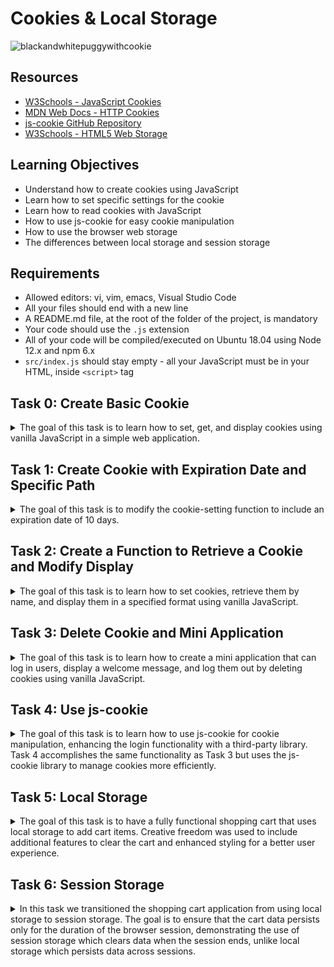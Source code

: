 # Cookies & Local Storage

![blackandwhitepuggywithcookie](https://github.com/user-attachments/assets/2c25b83b-4b19-45d3-b4a9-d68fade79673)


## Resources
- [W3Schools - JavaScript Cookies](https://www.w3schools.com/js/js_cookies.asp)
- [MDN Web Docs - HTTP Cookies](https://developer.mozilla.org/en-US/docs/Web/HTTP/Cookies)
- [js-cookie GitHub Repository](https://github.com/js-cookie/js-cookie)
- [W3Schools - HTML5 Web Storage](https://www.w3schools.com/html/html5_webstorage.asp)

## Learning Objectives
- Understand how to create cookies using JavaScript
- Learn how to set specific settings for the cookie
- Learn how to read cookies with JavaScript
- How to use js-cookie for easy cookie manipulation
- How to use the browser web storage
- The differences between local storage and session storage

## Requirements
- Allowed editors: vi, vim, emacs, Visual Studio Code
- All your files should end with a new line
- A README.md file, at the root of the folder of the project, is mandatory
- Your code should use the `.js` extension
- All of your code will be compiled/executed on Ubuntu 18.04 using Node 12.x and npm 6.x
- `src/index.js` should stay empty - all your JavaScript must be in your HTML, inside `<script>` tag

## Task 0: Create Basic Cookie
<details>
<summary>
The goal of this task is to learn how to set, get, and display cookies using vanilla JavaScript in a simple web application.</summary>

### Task Details
 
   - **Install your development environment:**
     - Install `webpack-dev-server` by running `npm install webpack-dev-server --save-dev` (if you have some errors of missing dependencies, install these packages: `npm i -D webpack` and `npm i -D webpack-cli`)
     - Create an empty file `src/index.js`
     - Run your server with `node_modules/.bin/webpack-dev-server`
   - **In a file `0-index.html`, create a basic HTML template:**
     - Add two text inputs, with the id `firstname` and `email`
     - Add one button with the text “Log me in” that will call the function `setCookies`
     - Add one button with the text “Show the cookies” that will call the function `showCookies`
   - **Create a function `setCookies`:**
     - It should set the cookie `firstname` with the value in the firstname input
     - It should set the cookie `email` with the value in the email input
   - **Create a function `showCookies`:**
     - It should create a DOM element `p`
     - It should set the inner HTML with `Cookies:` and the value of the cookie
     - It should append the paragraph at the bottom of the page

### Installation

1. **Set up your development environment**:
    - Ensure you have Node.js installed. 
    - Install `webpack-dev-server` by running:
      ```bash
      npm install webpack-dev-server --save-dev
      ```
    - If you encounter any errors of missing dependencies, run:
      ```bash
      npm i -D webpack
      npm i -D webpack-cli
      ```
    - Create an empty file `src/index.js`:
     
    - Create a `webpack.config.js` file in the root directory with the following content:
      ```javascript
      const path = require('path');

      module.exports = {
        entry: './src/index.js',
        output: {
          filename: 'main.js',
          path: path.resolve(__dirname, 'dist'),
        },
        mode: 'development',
        devServer: {
          static: {
            directory: __dirname,  // Serve from the root directory
          },
          port: 8080,
        },
      };
      ```

2. **Run your server**:
    - Start the webpack-dev-server:
      ```bash
      npm start
      ```

### Implementation

### `0-index.html`:
   In the root directory:

   ```html
   <!DOCTYPE html>
   <html lang="en">
   <head>
       <meta charset="UTF-8">
       <meta name="viewport" content="width=device-width, initial-scale=1.0">
       <title>0-index.html</title>
       <style>
           body {
               margin: 20px;
               font-family: "Times New Roman", Times, serif;
               font-weight: bold;
           }
           h1, h2 {
               margin-bottom: 10px;
           }
           input {
               margin-right: 10px;
               padding: 5px;
               border: 1px solid gray;
           }
           button {
               padding: 5px 10px;
               background-color: white;
               border: 1px solid gray;
               border-radius: 5px;
               color: black;
               cursor: pointer;
               font-weight: bold;
               box-shadow: 2px 2px 5px rgba(0, 0, 0, 0.1);
           }
           button:hover {
               background-color: #f0f0f0;
           }
       </style>
   </head>
   <body>
       <h1>Login to the website</h1>
       <input type="text" id="firstname" placeholder="Firstname">
       <input type="email" id="email" placeholder="Email">
       <button onclick="setCookies()">Log me in</button>
       
       <h2>Cookies</h2>
       <button onclick="showCookies()">Show the cookies</button>

       <script>
           function setCookies() {
               const firstname = document.getElementById('firstname').value;
               const email = document.getElementById('email').value;
               document.cookie = `firstname=${firstname};path=/`;
               document.cookie = `email=${email};path=/`;
           }

           function showCookies() {
               const cookies = document.cookie.split('; ').reduce((acc, cookie) => {
                   const [name, value] = cookie.split('=');
                   acc[name] = value;
                   return acc;
               }, {});

               const p = document.createElement('p');
               p.innerHTML = `Cookies: ${JSON.stringify(cookies)}`;
               document.body.appendChild(p);
           }
       </script>
   </body>
   </html>
   ```

### Explanation

#### Installation Explanation

1. **Node.js and npm**: These are essential tools for JavaScript development, providing a runtime environment and package management.
2. **webpack-dev-server**: This is a development server that provides live reloading for your web application, making development faster and easier.
3. **`src/index.js`**: This is the entry point for webpack, but it remains empty for this project as all JavaScript is included directly in the HTML file.
4. **`webpack.config.js`**: This configuration file tells webpack how to bundle your application and where to serve the content from. The `devServer` section specifies that content should be served from the root directory and sets the port to 8080.

#### HTML and JavaScript Explanation

- **HTML Structure**: The HTML file creates a simple form with input fields for `firstname` and `email`, and buttons to set and display cookies.
- **CSS Styling**: Basic styling is applied to ensure the page looks like the provided example
- **JavaScript Functions**:
  - `setCookies()`: This function reads the values from the input fields and sets them as cookies.
  - `showCookies()`: This function reads the cookies, formats them as a JSON string, and displays them in a new paragraph element.

### Usage

1. **Start the development server**:
   ```bash
   npm start
   ```

2. **Open the browser**:
   Navigate to `http://localhost:8080/0-index.html`.

3. **Test the functionality**:
   - Enter values into the `Firstname` and `Email` input fields.
   - Click the “Log me in” button to set the cookies.
   - Click the “Show the cookies” button to display the cookies on the page.

![Screenshot 2024-07-12 171613](https://github.com/user-attachments/assets/0be00050-dbf2-492b-b435-b281db091f57)


</details>

## Task 1: Create Cookie with Expiration Date and Specific Path

<details>
<summary>The goal of this task is to modify the cookie-setting function to include an expiration date of 10 days.</summary>

### Task Details
   - **Reuse the code from the previous task**
   - **Modify the way you are setting cookies to expire in 10 days**
   - **Requirements**:
     - Access your code with `http://localhost:8080/1-index.html`
     - Use vanilla JavaScript to complete the task

### Implementation

 ### `1-index.html`:

   In the root directory:
```
   <!DOCTYPE html>
   <html lang="en">
   <head>
       <meta charset="UTF-8">
       <meta name="viewport" content="width=device-width, initial-scale=1.0">
       <title>1-index.html</title>
       <style>
           body {
               margin: 20px;
               font-family: "Times New Roman", Times, serif;
               font-weight: bold;
           }
           h1, h2 {
               margin-bottom: 10px;
           }
           input {
               margin-right: 10px;
               padding: 5px;
               border: 1px solid gray;
           }
           button {
               padding: 5px 10px;
               background-color: white;
               border: 1px solid gray;
               border-radius: 5px;
               color: black;
               cursor: pointer;
               font-weight: bold;
               box-shadow: 2px 2px 5px rgba(0, 0, 0, 0.1);
           }
           button:hover {
               background-color: #f0f0f0;
           }
       </style>
   </head>
   <body>
       <h1>Login to the website</h1>
       <input type="text" id="firstname" placeholder="Firstname">
       <input type="email" id="email" placeholder="Email">
       <button onclick="setCookies()">Log me in</button>
       
       <h2>Cookies</h2>
       <button onclick="showCookies()">Show the cookies</button>

       <script>
           function setCookies() {
               const firstname = document.getElementById('firstname').value;
               const email = document.getElementById('email').value;
               
               const expirationDate = new Date();
               expirationDate.setTime(expirationDate.getTime() + (10 * 24 * 60 * 60 * 1000)); // 10 days in milliseconds
               const expires = "expires=" + expirationDate.toUTCString();
               
               document.cookie = `firstname=${firstname};${expires};path=/`;
               document.cookie = `email=${email};${expires};path=/`;
           }
           function showCookies() {
               const cookies = document.cookie.split('; ').reduce((acc, cookie) => {
                   const [name, value] = cookie.split('=');
                   acc[name] = value;
                   return acc;
               }, {});

               const p = document.createElement('p');
               p.innerHTML = `Cookies: ${JSON.stringify(cookies)}`;
               document.body.appendChild(p);
           }
       </script>
   </body>
   </html>
```

### Explanation

- **Expiration Date**: We added code to set the cookies to expire in 10 days.
  - `const expirationDate = new Date();`: Creates a new Date object representing the current date and time.
  - `expirationDate.setTime(expirationDate.getTime() + (10 * 24 * 60 * 60 * 1000));`: Adds 10 days (in milliseconds) to the current time.
  - `const expires = "expires=" + expirationDate.toUTCString();`: Converts the date to a UTC string suitable for setting in a cookie.

### Viewing and Testing Cookies

To verify the expiration date of the cookies, you can check the cookies using your browser's developer tools.

1. **Open your browser's developer tools**:
   - Right-click on the page and select "Inspect" or press `F12`.
   - Navigate to the "Application" tab.
   - Under "Storage", click on "Cookies".
   - Select the URL of your current site.

You should see a list of cookies set by your site, including their names, values, and expiration dates.

### Usage

1. **Start the development server:**
   ```bash
   npm start
   ```
2. **Open your browser** to `http://localhost:8080/1-index.html` and test the functionality:
   - Enter values into the `Firstname` and `Email` input fields.
   - Click the “Log me in” button to set the cookies.
   - Click the “Show the cookies” button to display the cookies on the page.
   - Check the expiration date of the cookies in the browser's developer tools.

![Screenshot 2024-07-12 180149](https://github.com/user-attachments/assets/71ea9638-cb79-4ec9-985c-99396efd37c5)

The screenshot from `http://localhost:8080/1-index.html` shows that the expiration date for the cookies is `2024-07-22T22:57:11.000Z`, which is 10 days from the date when the cookies were generated.

</details>


## Task 2: Create a Function to Retrieve a Cookie and Modify Display

<details>
<summary>The goal of this task is to learn how to set cookies, retrieve them by name, and display them in a specified format using vanilla JavaScript.</summary>

### Task Details
Create a function to retrieve a cookie and modify display
   - **Reuse the code from the previous task**
   - **Create a function `getCookie`:**
     - It accepts `name` as an argument
     - It should return the value of the cookie with the name passed in the argument
     - If the cookie does not exist, it should return an empty string
   - **Modify the function `showCookies`:**
     - It should display the paragraph `Email: EMAIL - Firstname: FIRSTNAME`
   - **Requirements**:
     - Access your code with `http://localhost:8080/2-index.html`
     - Use vanilla JavaScript to complete the task

### Implementation

 ### `2-index.html`:

   ```html
   <!DOCTYPE html>
   <html lang="en">
   <head>
       <meta charset="UTF-8">
       <meta name="viewport" content="width=device-width, initial-scale=1.0">
       <title>2-index.html</title>
       <style>
           body {
               margin: 20px;
               font-family: "Times New Roman", Times, serif;
               font-weight: bold;
           }
           h1, h2 {
               margin-bottom: 10px;
           }
           input {
               margin-right: 10px;
               padding: 5px;
               border: 1px solid gray;
           }
           button {
               padding: 5px 10px;
               background-color: white;
               border: 1px solid gray;
               border-radius: 5px;
               color: black;
               cursor: pointer;
               font-weight: bold;
               box-shadow: 2px 2px 5px rgba(0, 0, 0, 0.1);
           }
           button:hover {
               background-color: #f0f0f0;
           }
       </style>
   </head>
   <body>
       <h1>Login to the website</h1>
       <input type="text" id="firstname" placeholder="Firstname">
       <input type="email" id="email" placeholder="Email">
       <button onclick="setCookies()">Log me in</button>
       
       <h2>Cookies</h2>
       <button onclick="showCookies()">Show the cookies</button>

       <script>
           function setCookies() {
               const firstname = document.getElementById('firstname').value;
               const email = document.getElementById('email').value;
               
               const expirationDate = new Date();
               expirationDate.setTime(expirationDate.getTime() + (10 * 24 * 60 * 60 * 1000)); // 10 days in milliseconds
               const expires = "expires=" + expirationDate.toUTCString();
               
               document.cookie = `firstname=${firstname};${expires};path=/`;
               document.cookie = `email=${email};${expires};path=/`;
           }

           function getCookie(name) {
               const cookies = document.cookie.split('; ');
               for (let cookie of cookies) {
                   const [cookieName, cookieValue] = cookie.split('=');
                   if (cookieName === name) {
                       return cookieValue;
                   }
               }
               return '';
           }

           function showCookies() {
               const firstname = getCookie('firstname');
               const email = getCookie('email');

               const p = document.createElement('p');
               p.innerHTML = `Email: ${email} - Firstname: ${firstname}`;
               document.body.appendChild(p);
           }
       </script>
   </body>
   </html>
   ```

### Explanation

- **`getCookie(name)`**: This function accepts a cookie name as an argument and returns the value of the cookie with the specified name. If the cookie does not exist, it returns an empty string.
  - `const cookies = document.cookie.split('; ');`: Splits the document cookies into an array.
  - `for (let cookie of cookies)`: Loops through each cookie.
  - `const [cookieName, cookieValue] = cookie.split('=');`: Splits each cookie into its name and value.
  - `if (cookieName === name) { return cookieValue; }`: Checks if the cookie name matches the provided name and returns the value.
  - `return '';`: Returns an empty string if the cookie does not exist.
  
- **Modified `showCookies()`**:
  - Retrieves the `firstname` and `email` cookies using the `getCookie` function.
  - Displays the cookies in the format `Email: EMAIL - Firstname: FIRSTNAME`.

### Usage

1. **Start the development server:**
   ```bash
   npm start
   ```
2. **Open your browser** to `http://localhost:8080/2-index.html` and test the functionality:
   - Enter values into the `Firstname` and `Email` input fields.
   - Click the “Log me in” button to set the cookies.
   - Click the “Show the cookies” button to display the cookies on the page in the specified format.

- When no input is provided, clicking the 'Show the cookies' button results in `Email: - Firstname:`, which indicates that the `getCookie` function correctly returns an empty string when the cookie does not exist.
![Screenshot 2024-07-13 125447](https://github.com/user-attachments/assets/89489759-5a2a-4d7f-a475-414707db2ecd)

- When input is provided and the 'Log me in' button is pressed, followed by clicking the 'Show the cookies' button, the output displays `Email: puggilicious@pugs.com - Firstname: puggilicious`, confirming that the cookies are correctly set and retrieved.

![Screenshot 2024-07-13 123816](https://github.com/user-attachments/assets/70a5d166-d768-45f3-835f-d2a49426c8f4)




</details>

## Task 3: Delete Cookie and Mini Application

<details>
<summary>
The goal of this task is to learn how to create a mini application that can log in users, display a welcome message, and log them out by deleting cookies using vanilla JavaScript.</summary>

### Task Details
In a `3-index.html`:
   - **Reuse your code from the previous task**
   - Add a `div` in HTML that will contain the login form:
     - You can reuse the one you previously wrote
     - It has one `h2`
     - It has two text inputs
     - It has one button
   - Write a function named `showForm`:
     - It should remove the Welcome message if it exists
     - It should show the form
   - Write a function named `hideForm`:
     - It should hide the form
   - Write a function named `deleteCookiesAndShowForm`:
     - It should remove the two cookies
     - It should show the form by calling the `showForm` function
   - Write a function named `showWelcomeMessageOrForm`:
     - If the user is not logged in, the function `showForm` is called
     - If the user is logged in, replace the body of the page with an `h1`
     - It should display `Welcome FIRSTNAME (logout)`
     - `(logout)` should be a link
     - The link font should be displayed in normal weight, italic, and 10px to the right of the message
     - On click, call the function `deleteCookiesAndShowForm`, hide the welcome message, and show the form
   - **Requirements**:
     - Access your code with `http://localhost:8080/3-index.html`
     - Use vanilla JavaScript to complete the task
     - Build the Welcome message with JavaScript without using HTML
     - The login form should look like the provided image
     - When a user is logged in, the page should look like the provided image

### Implementation

### `3-index.html`:

```html
<!DOCTYPE html>
<html lang="en">
<head>
    <meta charset="UTF-8">
    <meta name="viewport" content="width=device-width, initial-scale=1.0">
    <title>3-index.html</title>
    <style>
        body {
            margin: 20px;
            font-family: "Times New Roman", Times, serif;
            font-weight: bold;
        }
        h1, h2 {
            margin-bottom: 10px;
        }
        input {
            margin-right: 10px;
            padding: 5px;
            border: 1px solid gray;
        }
        button {
            padding: 5px 10px;
            background-color: white;
            border: 1px solid gray;
            border-radius: 5px;
            color: black;
            cursor: pointer;
            font-weight: bold;
            box-shadow: 2px 2px 5px rgba(0, 0, 0, 0.1);
        }
        button:hover {
            background-color: #f0f0f0;
        }
        .logout {
            font-weight: normal;
            font-style: italic;
            margin-left: 10px;
            cursor: pointer;
        }
    </style>
</head>
<body onload="showWelcomeMessageOrForm()">
    <div id="login-form">
        <h2>Login to the website</h2>
        <input type="text" id="firstname" placeholder="Firstname">
        <input type="email" id="email" placeholder="Email">
        <button onclick="setCookies()">Log me in</button>
    </div>

    <script>
        function setCookies() {
            const firstname = document.getElementById('firstname').value;
            const email = document.getElementById('email').value;
            
            const expirationDate = new Date();
            expirationDate.setTime(expirationDate.getTime() + (10 * 24 * 60 * 60 * 1000)); // 10 days in milliseconds
            const expires = "expires=" + expirationDate.toUTCString();
            
            document.cookie = `firstname=${firstname};${expires};path=/`;
            document.cookie = `email=${email};${expires};path=/`;
            showWelcomeMessageOrForm();
        }

        function getCookie(name) {
            const cookies = document.cookie.split('; ');
            for (let cookie of cookies) {
                const [cookieName, cookieValue] = cookie.split('=');
                if (cookieName === name) {
                    return cookieValue;
                }
            }
            return '';
        }

        function showForm() {
            const welcomeMessage = document.getElementById('welcome-message');
            if (welcomeMessage) {
                welcomeMessage.remove();
            }
            document.getElementById('login-form').style.display = 'block';
        }

        function hideForm() {
            document.getElementById('login-form').style.display = 'none';
        }

        function deleteCookiesAndShowForm() {
            document.cookie = "firstname=; expires=Thu, 01 Jan 1970 00:00:00 UTC; path=/;";
            document.cookie = "email=; expires=Thu, 01 Jan 1970 00:00:00 UTC; path=/;";
            document.getElementById('firstname').value = '';
            document.getElementById('email').value = '';
            showForm();
        }

        function showWelcomeMessageOrForm() {
            const firstname = getCookie('firstname');
            const email = getCookie('email');

            if (!firstname || !email) {
                showForm();
            } else {
                hideForm();
                const welcomeMessage = document.createElement('h1');
                welcomeMessage.id = 'welcome-message';
                welcomeMessage.innerHTML = `Welcome: ${firstname} <span class="logout" onclick="deleteCookiesAndShowForm()">(logout)</span>`;
                document.body.appendChild(welcomeMessage);
            }
        }
    </script>
</body>
</html>
```

### Explanation

- **setCookies()**: This function sets the cookies for `firstname` and `email` with an expiration date of 10 days from the current date.
  - `const expirationDate = new Date();`: Creates a new Date object representing the current date and time.
  - `expirationDate.setTime(expirationDate.getTime() + (10 * 24 * 60 * 60 * 1000));`: Adds 10 days (in milliseconds) to the current time.
  - `const expires = "expires=" + expirationDate.toUTCString();`: Converts the date to a UTC string suitable for setting in a cookie.
  - ```javascript
    document.cookie = `firstname=${firstname};${expires};path=/`;
    ```
    Sets the `firstname` cookie with the expiration date.
  - ```javascript
    document.cookie = `email=${email};${expires};path=/`;
    ```
    Sets the `email` cookie with the expiration date.
  - `showWelcomeMessageOrForm();`: Calls the `showWelcomeMessageOrForm` function to update the UI.



- **getCookie(name)**: This function retrieves the value of the specified cookie. If the cookie does not exist, it returns an empty string.
  - `const cookies = document.cookie.split('; ');`: Splits the document cookies into an array.
  - `for (let cookie of cookies)`: Loops through each cookie.
  - `const [cookieName, cookieValue] = cookie.split('=');`: Splits each cookie into its name and value.
  - `if (cookieName === name) { return cookieValue; }`: Checks if the cookie name matches the provided name and returns the value.
  - `return '';`: Returns an empty string if the cookie does not exist.

- **showForm()**: This function shows the login form and removes the welcome message if it exists.
  - `const welcomeMessage = document.getElementById('welcome-message');`: Gets the welcome message element.
  - `if (welcomeMessage) { welcomeMessage.remove(); }`: Removes the welcome message if it exists.
  - `document.getElementById('login-form').style.display = 'block';`: Shows the login form.

- **hideForm()**: This function hides the login form.
  - `document.getElementById('login-form').style.display = 'none';`: Hides the login form.

- **deleteCookiesAndShowForm()**: This function deletes the `firstname` and `email` cookies, clears the input fields, and shows the login form.
  - `document.cookie = "firstname=; expires=Thu, 01 Jan 1970 00:00:00 UTC; path=/;";`: Deletes the `firstname` cookie.
  - `document.cookie = "email=; expires=Thu, 01 Jan 1970 00:00:00 UTC; path=/;";`: Deletes the `email` cookie.
  - (The specific date of "Thu, 01 Jan 1970 00:00:00 UTC" is used because it is the epoch time (the start of Unix time), which is the earliest possible date in most computer systems. Setting the cookie's expiration date to this time effectively deletes the cookie, as the expiration date is in the past.)
  - `document.getElementById('firstname').value = '';`: Clears the `firstname` input field.
  - `document.getElementById('email').value = '';`: Clears the `email` input field.
  - `showForm();`: Calls the `showForm` function to show the login form.

- **showWelcomeMessageOrForm()**: This function checks if the user is logged in by verifying if the `firstname` and `email` cookies exist. If the user is logged in, it hides the form and displays the welcome message. If the user is not logged in, it shows the form.
  - `const firstname = getCookie('firstname');`: Gets the `firstname` cookie.
  - `const email = getCookie('email');`: Gets the `email` cookie.
  - `if (!firstname || !email) { showForm(); } else { hideForm(); }`: Checks if the cookies exist. If they do not, it shows the form. If they do, it hides the form.
  - `const welcomeMessage = document.createElement('h1');`: Creates an `h1` element for the welcome message.
  - `welcomeMessage.id = 'welcome-message';`: Sets the id of the welcome message element.
  - `welcomeMessage.innerHTML = `Welcome: ${firstname} <span class="logout" onclick="deleteCookiesAndShowForm()">logout</span>`;`: Sets the inner HTML of the welcome message.
  - `document.body.appendChild(welcomeMessage);`: Appends the welcome message to the body.

### Usage

1. **Start the development server:**
   ```bash
   npm start
   ```
2. **Open your browser** to `http://localhost:8080/3-index.html` and test the functionality:
   - Enter values into the `Firstname` and `Email` input fields.
   - Click the “Log me in” button to set the cookies and display the welcome message.
   - Click the “logout” link to delete the cookies, clear the input fields(not explicitly asked for in the task but included for a polished user experience), and show the login form again.



https://github.com/user-attachments/assets/b8549258-fecf-4b1e-9efe-f7dd672c997c


This video effectively demonstrates the full cycle of logging in, setting cookies, displaying a welcome message, logging out, and verifying the deletion of cookies.

**Video Demonstration of Functionality and Usage**

1. **Initial Login:**
   - Enters `Pugster` in the `Firstname` input field.
   - Enters `Pugster@pugmail.com` in the `Email` input field.
   - Click the `Log me in` button.
   - The login form is replaced with the message: `Welcome: Pugster (logout)`.

2. **Inspecting Cookies:**
   - Open the browser's Developer Tools (Inspect Tools) to show the cookies set by the application.
   - The cookies `firstname` and `email` are displayed with the values `Pugster` and `Pugster@pugmail.com` respectively, confirming they were successfully set.

3. **Logout:**
   - Click the `logout` link.
   - The `firstname` and `email` cookies are deleted.
   - The login form is displayed again.

4. **Verification of Cookie Deletion:**
   - Close the Developer Tools, refresh the page, and open the Developer Tools again.
   - The absence of the `firstname` and `email` cookies confirms they were successfully deleted.

</details>


## Task 4: Use js-cookie

<details>
<summary>
The goal of this task is to learn how to use js-cookie for cookie manipulation, enhancing the login functionality with a third-party library. Task 4 accomplishes the same functionality as Task 3 but uses the js-cookie library to manage cookies more efficiently.</summary>


### Task Details
Reusing the code from the previous task:
   - Add js-cookie to your HTML page using the jsdelivr CDN.
   - Delete the `getCookie` function and use js-cookie's `get` function instead.
   - Use js-cookie's `remove` function within the `deleteCookiesAndShowForm` function.
   - Use js-cookie's `set` function within a new function `setCookiesAndShowWelcomeMessage` that sets cookies and calls `showWelcomeMessageOrForm`.
   - **Requirements**:
     - Access your code with `http://localhost:8080/4-index.html`
     - Build the Welcome message with JavaScript without using HTML
     - Use js-cookie for every cookie manipulation

### Implementation


### `4-index.html`

```html
<!DOCTYPE html>
<html lang="en">
<head>
    <meta charset="UTF-8">
    <meta name="viewport" content="width=device-width, initial-scale=1.0">
    <title>4-index.html</title>
    <style>
        body {
            margin: 20px;
            font-family: "Times New Roman", Times, serif;
            font-weight: bold;
        }
        h1, h2 {
            margin-bottom: 10px;
        }
        input {
            margin-right: 10px;
            padding: 5px;
            border: 1px solid gray;
        }
        button {
            padding: 5px 10px;
            background-color: white;
            border: 1px solid gray;
            border-radius: 5px;
            color: black;
            cursor: pointer;
            font-weight: bold;
            box-shadow: 2px 2px 5px rgba(0, 0, 0, 0.1);
        }
        button:hover {
            background-color: #f0f0f0;
        }
        .logout {
            font-weight: normal;
            font-style: italic;
            margin-left: 10px;
            cursor: pointer;
        }
    </style>
    <script src="https://cdn.jsdelivr.net/npm/js-cookie@3.0.5/dist/js.cookie.min.js"></script>
</head>
<body onload="showWelcomeMessageOrForm()">
    <div id="login-form">
        <h2>Login to the website</h2>
        <input type="text" id="firstname" placeholder="Firstname">
        <input type="email" id="email" placeholder="Email">
        <button onclick="setCookiesAndShowWelcomeMessage()">Log me in</button>
    </div>

    <script>
        function setCookiesAndShowWelcomeMessage() {
            const firstname = document.getElementById('firstname').value;
            const email = document.getElementById('email').value;
            
            Cookies.set('firstname', firstname, { expires: 10, path: '/' });
            Cookies.set('email', email, { expires: 10, path: '/' });
            
            showWelcomeMessageOrForm();
        }

        function showForm() {
            const welcomeMessage = document.getElementById('welcome-message');
            if (welcomeMessage) {
                welcomeMessage.remove();
            }
            document.getElementById('login-form').style.display = 'block';
        }

        function hideForm() {
            document.getElementById('login-form').style.display = 'none';
        }

        function deleteCookiesAndShowForm() {
            Cookies.remove('firstname', { path: '/' });
            Cookies.remove('email', { path: '/' });
            document.getElementById('firstname').value = '';
            document.getElementById('email').value = '';
            showForm();
        }

        function showWelcomeMessageOrForm() {
            const firstname = Cookies.get('firstname');
            const email = Cookies.get('email');

            if (!firstname || !email) {
                showForm();
            } else {
                hideForm();
                const welcomeMessage = document.createElement('h1');
                welcomeMessage.id = 'welcome-message';
                welcomeMessage.innerHTML = `Welcome: ${firstname} <span class="logout" onclick="deleteCookiesAndShowForm()">(logout)</span>`;
                document.body.appendChild(welcomeMessage);
            }
        }
    </script>
</body>
</html>
```

### Explanation

- **setCookiesAndShowWelcomeMessage()**: This new function uses js-cookie's `set` function to set the cookies for `firstname` and `email` with an expiration date of 10 days and then calls `showWelcomeMessageOrForm` to update the UI.
  - `Cookies.set('firstname', firstname, { expires: 10, path: '/' });`: Sets the `firstname` cookie with the expiration date and path.
  - `Cookies.set('email', email, { expires: 10, path: '/' });`: Sets the `email` cookie with the expiration date and path.

- **showForm()**: This function shows the login form and removes the welcome message if it exists.
  - `const welcomeMessage = document.getElementById('welcome-message');`: Gets the welcome message element.
  - `if (welcomeMessage) { welcomeMessage.remove(); }`: Removes the welcome message if it exists.
  - `document.getElementById('login-form').style.display = 'block';`: Shows the login form.

- **hideForm()**: This function hides the login form.
  - `document.getElementById('login-form').style.display = 'none';`: Hides the login form.

- **deleteCookiesAndShowForm()**: This function uses js-cookie's `remove` function to delete the `firstname` and `email` cookies, clears the input fields, and shows the login form.
  - `Cookies.remove('firstname', { path: '/' });`: Deletes the `firstname` cookie.
  - `Cookies.remove('email', { path: '/' });`: Deletes the `email` cookie.
  - `document.getElementById('firstname').value = '';`: Clears the `firstname` input field.
  - `document.getElementById('email').value = '';`: Clears the `email` input field.
  - `showForm();`: Calls the `showForm` function to show the login form.

- **showWelcomeMessageOrForm()**: This function checks if the user is logged in by verifying if the `firstname` and `email` cookies exist using js-cookie's `get` function. If the user is logged in, it hides the form and displays the welcome message. If the user is not logged in, it shows the form.
  - `const firstname = Cookies.get('firstname');`: Gets the `firstname` cookie.
  - `const email = Cookies.get('email');`: Gets the `email` cookie.
  - `if (!firstname || !email) { showForm(); } else { hideForm(); }`: Checks if the cookies exist. If they do not, it shows the form. If they do, it hides the form.
  - `const welcomeMessage = document.createElement('h1');`: Creates an `h1` element for the welcome message.
  - `welcomeMessage.id = 'welcome-message';`: Sets the id of the welcome message element.
  - `welcomeMessage.innerHTML = `Welcome: ${firstname} <span class="logout" onclick="deleteCookiesAndShowForm()">logout</span>`;`: Sets the inner HTML of the welcome message.
  - `document.body.appendChild(welcomeMessage);`: Appends the welcome message to the body.

### Usage

1. **Start the development server:**
   ```bash
   npm start
   ```
2. **Open your browser** to `http://localhost:8080/4-index.html` and test the functionality:
   - Enter values into the `Firstname` and `Email` input fields.
   - Click the “Log me in” button to set the cookies using js-cookie and display the welcome message.
   - Click the “logout” link to delete the cookies using js-cookie, clear the input fields, and show the login form again.


https://github.com/user-attachments/assets/b76f5f6b-6556-4409-8a78-3aab9c2cdd0a

</details>

## Task 5: Local Storage

<details>
<summary>
The goal of this task is to have a fully functional shopping cart that uses local storage to add cart items.  Creative freedom was used  to include additional features to clear the cart and enhanced styling for a better user experience.</summary>

### Task Details
In this task, we built a basic shopping cart using local storage.
 We added the following features:
- Created an array `availableItems` containing all the available items: Shampoo, Soap, Sponge, and Water.
- Checked if local storage is enabled in the browser. If not, displayed an alert with the message "Sorry, your browser does not support Web storage. Try again with a better one."
- If local storage is available, displayed the application and called the functions `createStore` and `displayCart`.

### Functions Implemented

1. **addItemToCart(item)**:
   - Takes one argument `item` (string).
   - Adds a key to the local storage with the name of the item and sets the value to `true`.

2. **createStore()**:
   - Creates a `ul` and appends it to the DOM.
   - Loops through the array of items and creates a list item to add to the `ul`.
   - The item displays the name of the available product.
   - On click, the item calls the function `addItemToCart`.

3. **displayCart()**:
   - If the local storage does not contain any items, this function does nothing.
   - If the local storage contains any items, it displays the message "You previously had X items in your cart" in a `p` element that is appended to the body.

### Additional Features

1. **Clear Cart Button**:
   - Added a button with the text "Clear Cart" that calls the function `clearCart`.
   - The `clearCart` function removes all items from the local storage and updates the cart display.
   - The purpose of this addition is to provide users with an easy way to clear their cart and reset the application.

2. **Enhanced Styling**:
   - Applied a vibrant and bold color scheme to make the interface more visually appealing.
   - Ensured high contrast and accessibility by using colors that stand out and are easy to read.
   - The purpose of these styling additions is to improve the user experience and make the application more modern and attractive.

### Implementation

Create an HTML file named `5-index.html`:

### `5-index.html`

```html
<!DOCTYPE html>
<html lang="en">
<head>
    <meta charset="UTF-8">
    <meta name="viewport" content="width=device-width, initial-scale=1.0">
    <title>5-index.html</title>
    <style>
        body {
            margin: 20px;
            font-family: 'Lato', sans-serif;
            background-color: #f0f0f0;
            color: #2f4f4f;
        }
        h1 {
            color: #ff6347;
            font-size: 2rem;
        }
        ul {
            list-style-type: none;
            padding: 0;
        }
        li {
            cursor: pointer;
            margin: 5px 0;
            padding: 15px;
            border: 1px solid #ddd;
            border-radius: 5px;
            background-color: #fff;
            transition: background-color 0.3s, box-shadow 0.3s;
        }
        li:hover, li:focus {
            background-color: #ffd700;
            box-shadow: 0 2px 5px rgba(0, 0, 0, 0.1);
            outline: none;
        }
        .clear-cart {
            margin-top: 20px;
            padding: 15px;
            border: 1px solid #4682b4;
            background-color: #4682b4;
            border-radius: 5px;
            color: white;
            cursor: pointer;
            transition: background-color 0.3s, box-shadow 0.3s;
            font-size: 1rem;
        }
        .clear-cart:hover, .clear-cart:focus {
            background-color: #2c5d8a;
            box-shadow: 0 2px 5px rgba(0, 0, 0, 0.1);
            outline: none;
        }
        p {
            margin-top: 20px;
            font-size: 1rem;
            background-color: #ff6347;
            color: white;
            padding: 15px;
            border-radius: 5px;
            box-shadow: 0 2px 5px rgba(0, 0, 0, 0.1);
        }
        @media (prefers-reduced-motion: no-preference) {
            * {
                scroll-behavior: smooth;
            }
        }
        @media (max-width: 600px) {
            body {
                margin: 10px;
            }
            h1 {
                font-size: 1.5rem;
            }
            li, .clear-cart, p {
                font-size: 0.9rem;
                padding: 10px;
            }
        }
    </style>
    <link rel="stylesheet" href="https://fonts.googleapis.com/css?family=Lato:400,700&display=swap">
</head>
<body>
    <h1>Shopping Cart</h1>
    <script>
        const availableItems = ["Shampoo", "Soap", "Sponge", "Water"];

        if (typeof(Storage) === "undefined") {
            alert("Sorry, your browser does not support Web storage. Try again with a better one.");
        } else {
            createStore();
            displayCart();
        }

        function addItemToCart(item) {
            localStorage.setItem(item, true);
            displayCart();
        }

        function createStore() {
            const ul = document.createElement('ul');
            document.body.appendChild(ul);
            availableItems.forEach(item => {
                const li = document.createElement('li');
                li.textContent = item;
                li.setAttribute('tabindex', '0');
                li.onclick = () => addItemToCart(item);
                li.onkeypress = (e) => {
                    if (e.key === 'Enter' || e.key === ' ') {
                        addItemToCart(item);
                    }
                };
                ul.appendChild(li);
            });

            const clearCartButton = document.createElement('button');
            clearCartButton.textContent = "Clear Cart";
            clearCartButton.className = "clear-cart";
            clearCartButton.onclick = clearCart;
            clearCartButton.setAttribute('tabindex', '0');
            document.body.appendChild(clearCartButton);
        }

        function displayCart() {
            const itemsInCart = Object.keys(localStorage).filter(key => availableItems.includes(key));
            const existingMessage = document.getElementById('cart-message');
            if (existingMessage) {
                existingMessage.remove();
            }
            if (itemsInCart.length === 0) return;

            const p = document.createElement('p');
            p.id = 'cart-message';
            p.textContent = `You previously had ${itemsInCart.length} items in your cart`;
            document.body.appendChild(p);
        }

        function clearCart() {
            availableItems.forEach(item => {
                localStorage.removeItem(item);
            });
            displayCart();
        }
    </script>
</body>
</html>
```

### Summary of Accessibility and Responsiveness Features

#### Media Queries for Accessibility and Responsiveness

1. **Reduced Motion Preference**:
   - **CSS Rule**: `@media (prefers-reduced-motion: no-preference)`
   - **Effect**: Applies smooth scrolling behavior when users have not indicated a preference for reduced motion.
   - **Purpose**: Enhances accessibility by respecting user preferences, preventing discomfort for users with vestibular disorders who are sensitive to motion and animation.

2. **Smaller Screen Adjustments**:
   - **CSS Rule**: `@media (max-width: 600px)`
   - **Effects**:
     - **Body Margin**: Reduced to `10px` to utilize more screen space.
     - **Heading Font Size**: Reduced to `1.5rem` to prevent text from being too large on small screens.
     - **List Items, Clear Cart Button, and Paragraph**: Font size reduced to `0.9rem` and padding to `10px` for better fit and readability.
   - **Purpose**: Ensures the application is responsive, providing an optimal user experience on mobile devices.

#### Additional Accessibility Features

1. **High Contrast Colors**:
   - **Text Color**: Dark slate gray (`#2f4f4f`) ensures good readability against the light gray background (`#f0f0f0`).
   - **Hover and Focus States**: Clear and distinct colors for interactive elements to ensure they are easily noticeable.

2. **Keyboard Accessibility**:
   - **Tabindex**: Added `tabindex="0"` to interactive elements like list items and buttons, making them focusable.
   - **Keypress Events**: Added keypress event handlers to ensure list items can be activated using the Enter or Space keys.

3. **Clear Focus Styles**:
   - **Focus States**: Applied clear styles for when elements are focused, ensuring users can easily navigate using the keyboard.

4. **Responsive Design**:
   - **Media Queries**: Adjustments for smaller screens to ensure the interface remains user-friendly and readable on mobile devices.

5. **Font Selection**:
   - **Modern Font**: Used 'Lato', a clean and modern sans-serif font that improves readability.

### Usage

1. **Start the development server:**
   ```bash
   npm start
   ```
2. **Open your browser** to `http://localhost:8080/5-index.html` and test the functionality:
   - **DevTools Setup**:
     - Open the browser's Developer Toolsgit.
     - Navigate to the **Application** tab.
     - In the left sidebar, under **Storage**, click on **Local Storage**.
     - Select `http://localhost:8080` to view the local storage for the page.
   - **Interacting with the Shopping Cart**:
     - You should see a list of available items (Shampoo, Soap, Sponge, Water).
     - Click on an item to add it to the cart. Observe the local storage updating with the item.
     - Refresh the page to see the message "You previously had X items in your cart" and confirm the items are still in local storage.
     - Open a new tab and navigate to `http://localhost:8080/5-index.html` to see the same message, confirming the persistence of local storage.
     - Click the "Clear Cart" button to remove all items from the cart and observe local storage being cleared.
     - Refresh the page to confirm the cart is empty and local storage remains cleared.






https://github.com/user-attachments/assets/96fa63db-6ed1-4507-a90b-18e6c55efb64




</details>


## Task 6: Session Storage

<details>
<summary>
In this task we transitioned the shopping cart application from using local storage to session storage. The goal is to ensure that the cart data persists only for the duration of the browser session, demonstrating the use of session storage which clears data when the session ends, unlike local storage which persists data across sessions.</summary>


### Task Details
In this task, we replaced the use of local storage with session storage in our shopping cart application. Session storage keeps data for the duration of the page session and does not persist across tabs or windows.

### Functions Implemented

1. **addItemToCart(item)**:
   - Takes one argument `item` (string).
   - Adds a key to the session storage with the name of the item and sets the value to `true`.

2. **createStore()**:
   - Creates a `ul` and appends it to the DOM.
   - Loops through the array of items and creates a list item to add to the `ul`.
   - The item displays the name of the available product.
   - On click, the item calls the function `addItemToCart`.

3. **displayCart()**:
   - If the session storage does not contain any items, this function does nothing.
   - If the session storage contains any items, it displays the message "You previously had X items in your cart" in a `p` element that is appended to the body.

4. **clearCart()**:
   - Removes all items from session storage and updates the cart display.


### Implementation

### `6-index.html`

```html
<!DOCTYPE html>
<html lang="en">
<head>
    <meta charset="UTF-8">
    <meta name="viewport" content="width=device-width, initial-scale=1.0">
    <title>6-index.html</title>
    <style>
        body {
            margin: 20px;
            font-family: 'Lato', sans-serif;
            background-color: #f0f0f0;
            color: #2f4f4f;
        }
        h1 {
            color: #ff6347;
            font-size: 2rem;
        }
        ul {
            list-style-type: none;
            padding: 0;
        }
        li {
            cursor: pointer;
            margin: 5px 0;
            padding: 15px;
            border: 1px solid #ddd;
            border-radius: 5px;
            background-color: #fff;
            transition: background-color 0.3s, box-shadow 0.3s;
        }
        li:hover, li:focus {
            background-color: #ffd700;
            box-shadow: 0 2px 5px rgba(0, 0, 0, 0.1);
            outline: none;
        }
        .clear-cart {
            margin-top: 20px;
            padding: 15px;
            border: 1px solid #4682b4;
            background-color: #4682b4;
            border-radius: 5px;
            color: white;
            cursor: pointer;
            transition: background-color 0.3s, box-shadow 0.3s;
            font-size: 1rem;
        }
        .clear-cart:hover, .clear-cart:focus {
            background-color: #2c5d8a; /* Darker shade of blue */
            box-shadow: 0 2px 5px rgba(0, 0, 0, 0.1);
            outline: none;
        }
        p {
            margin-top: 20px;
            font-size: 1rem;
            background-color: #ff6347;
            color: white;
            padding: 15px;
            border-radius: 5px;
            box-shadow: 0 2px 5px rgba(0, 0, 0, 0.1);
        }
        @media (prefers-reduced-motion: no-preference) {
            * {
                scroll-behavior: smooth;
            }
        }
        @media (max-width: 600px) {
            body {
                margin: 10px;
            }
            h1 {
                font-size: 1.5rem;
            }
            li, .clear-cart, p {
                font-size: 0.9rem;
                padding: 10px;
            }
        }
    </style>
    <link rel="stylesheet" href="https://fonts.googleapis.com/css?family=Lato:400,700&display=swap">
</head>
<body>
    <h1>Shopping Cart</h1>
    <script>
        const availableItems = ["Shampoo", "Soap", "Sponge", "Water"];

        if (typeof(Storage) === "undefined") {
            alert("Sorry, your browser does not support Web storage. Try again with a better one.");
        } else {
            createStore();
            displayCart();
        }

        function addItemToCart(item) {
            sessionStorage.setItem(item, true);
            displayCart();
        }

        function createStore() {
            const ul = document.createElement('ul');
            document.body.appendChild(ul);
            availableItems.forEach(item => {
                const li = document.createElement('li');
                li.textContent = item;
                li.setAttribute('tabindex', '0');
                li.onclick = () => addItemToCart(item);
                li.onkeypress = (e) => {
                    if (e.key === 'Enter' || e.key === ' ') {
                        addItemToCart(item);
                    }
                };
                ul.appendChild(li);
            });

            const clearCartButton = document.createElement('button');
            clearCartButton.textContent = "Clear Cart";
            clearCartButton.className = "clear-cart";
            clearCartButton.onclick = clearCart;
            clearCartButton.setAttribute('tabindex', '0');
            document.body.appendChild(clearCartButton);
        }

        function displayCart() {
            const itemsInCart = Object.keys(sessionStorage).filter(key => availableItems.includes(key));
            const existingMessage = document.getElementById('cart-message');
            if (existingMessage) {
                existingMessage.remove();
            }
            if (itemsInCart.length === 0) return;

            const p = document.createElement('p');
            p.id = 'cart-message';
            p.textContent = `You previously had ${itemsInCart.length} items in your cart`;
            document.body.appendChild(p);
        }

        function clearCart() {
            availableItems.forEach(item => {
                sessionStorage.removeItem(item);
            });
            displayCart();
        }
    </script>
</body>
</html>
```

### Explanation

- **Session Storage**: Unlike local storage, session storage data is only available for the duration of the page session. This means that data persists across page reloads but not across different tabs or windows.
- **Transition from Local Storage**: The code changes involve replacing `localStorage` methods with `sessionStorage` methods to meet the task requirements.

### Usage

1. **Start the development server:**
   ```bash
   npm start
   ```
2. **Open your browser** to `http://localhost:8080/6-index.html` and test the functionality:
   - **DevTools Setup**:
     - Open the browser's Developer Tools (usually by pressing `F12` or `Ctrl+Shift+I`).
     - Navigate to the **Application** tab.
     - In the left sidebar, under **Storage**, click on **Session Storage**.
     - Select `http://localhost:8080` to view the session storage for the page.
   - **Interacting with the Shopping Cart**:
     - You should see a list of available items (Shampoo, Soap, Sponge, Water).
     - Click on an item to add it to the cart. Observe the session storage updating with the item.
     - Refresh the page to see the message "You previously had X items in your cart" and confirm the items are still in session storage.
     - Open a new tab and navigate to `http://localhost:8080/6-index.html` to see that the session storage does not persist, and no items are shown in the cart.
     - Click the "Clear Cart" button to remove all items from the cart and observe session storage being cleared.
     - Refresh the page to confirm the cart is empty and session storage remains cleared.



https://github.com/user-attachments/assets/4b9f8e0c-22c1-4281-ae2b-c6301031e1c2



</details>
